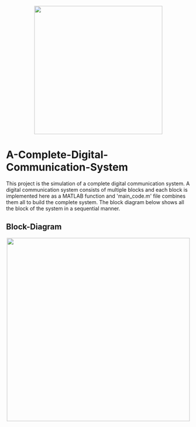 <p align="center">
  <img src="https://user-images.githubusercontent.com/37298971/52766913-fbb67100-3052-11e9-98c2-24351f6f6eb2.jpg" width="350">
</p>

# A-Complete-Digital-Communication-System

This project is the simulation of a complete digital communication system. A digital communication system consists of multiple blocks and each block is implemented here as a MATLAB function and 'main_code.m' file combines them all to build the complete system. The block diagram below shows all the block of the system in a sequential manner. 

## Block-Diagram 
<p align="center">
  <img src="https://user-images.githubusercontent.com/37298971/52767116-acbd0b80-3053-11e9-9998-4dd80c8a2825.png" width="500"
</p>
  
